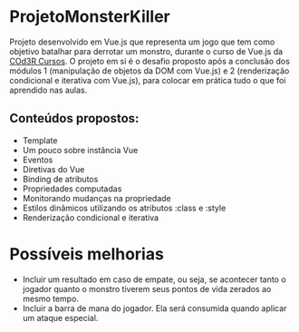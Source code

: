 # ProjetoMonsterKiller

Projeto desenvolvido em Vue.js que representa um jogo que tem como objetivo batalhar para derrotar um monstro, durante o curso de Vue.js da <a href="https://www.cod3r.com.br/?ref=4b3da5&gclid=CjwKCAjw4qCKBhAVEiwAkTYsPDGlxs7IuAhgDgDn4ihfPoVsC57o1f7sZ2BU_58g87YVYn1RpBLCjRoCQA8QAvD_BwE">COd3R Cursos</a>.
O projeto em si é o desafio proposto após a conclusão dos módulos 1 (manipulação de objetos da DOM com Vue.js) e 2 (renderização condicional e iterativa com Vue.js), para colocar em prática tudo o que foi aprendido nas aulas.

## Conteúdos propostos:
- Template
- Um pouco sobre instância Vue
- Eventos
- Diretivas do Vue
- Binding de atributos
- Propriedades computadas
- Monitorando mudanças na propriedade
- Estilos dinâmicos utilizando os atributos :class e :style
- Renderização condicional e iterativa


# Possíveis melhorias
- Incluir um resultado em caso de empate, ou seja, se acontecer tanto o jogador quanto o monstro tiverem seus pontos de vida zerados ao mesmo tempo.
- Incluir a barra de mana do jogador. Ela será consumida quando aplicar um ataque especial.

